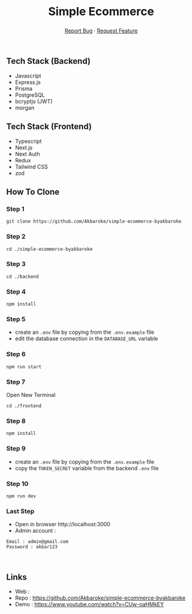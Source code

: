 <div align="center">
  <h2 style="font-size:30px;" align="center"><strong>Simple Ecommerce</strong></h2>
  <p align="center">
    <a href="https://github.com/Akbaroke/studywithme/issues">Report Bug</a>
    ·
    <a href="https://github.com/Akbaroke/studywithme/issues">Request Feature</a>
  </p>

</div>

<br/>

## Tech Stack (Backend)

- Javascript
- Express.js
- Prisma
- PostgreSQL
- bcryptjs (JWT)
- morgan

## Tech Stack (Frontend)

- Typescript
- Next.js
- Next Auth
- Redux
- Tailwind CSS
- zod


## How To Clone

### Step 1
```
git clone https://github.com/Akbaroke/simple-ecommerce-byakbaroke
```

### Step 2
```
cd ./simple-ecommerce-byakbaroke
```

### Step 3
```
cd ./backend
```

### Step 4
```
npm install
```

### Step 5
- create an `.env` file by copying from the `.env.example` file
- edit the database connection in the `DATABASE_URL` variable

### Step 6
```
npm run start
```

### Step 7
Open New Terminal
```
cd ./frontend
```

### Step 8
```
npm install
```

### Step 9
- create an `.env` file by copying from the `.env.example` file
- copy the `TOKEN_SECRET` variable from the backend `.env` file

### Step 10
```
npm run dev
```

### Last Step
- Open in browser http://localhost:3000
- Admin account :
```
Email : admin@gmail.com
Password : akbar123
```

<br/>


## Links
- Web : 
- Repo : https://github.com/Akbaroke/simple-ecommerce-byakbaroke
- Demo : https://www.youtube.com/watch?v=CUw-oaHMkEY

